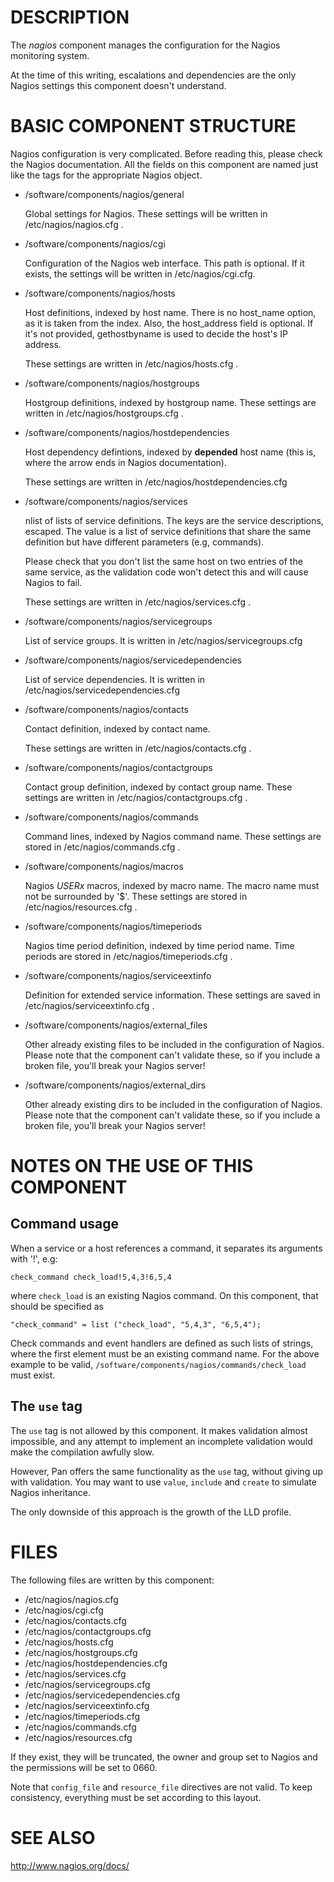 # DESCRIPTION

The _nagios_ component manages the configuration for the Nagios
monitoring system.

At the time of this writing, escalations and dependencies are the only
Nagios settings this component doesn't understand.

# BASIC COMPONENT STRUCTURE

Nagios configuration is very complicated. Before reading this, please
check the Nagios documentation.  All the fields on this component are
named just like the tags for the appropriate Nagios object.

- /software/components/nagios/general

    Global settings for Nagios. These settings will be written in
    /etc/nagios/nagios.cfg .

- /software/components/nagios/cgi

    Configuration of the Nagios web interface. 
    This path is optional. If it exists, the settings will be
    written in /etc/nagios/cgi.cfg. 

- /software/components/nagios/hosts

    Host definitions, indexed by host name. There is no host\_name option,
    as it is taken from the index. Also, the host\_address field is
    optional. If it's not provided, gethostbyname is used to decide the
    host's IP address.

    These settings are written in /etc/nagios/hosts.cfg .

- /software/components/nagios/hostgroups

    Hostgroup definitions, indexed by hostgroup name. These settings are
    written in /etc/nagios/hostgroups.cfg .

- /software/components/nagios/hostdependencies

    Host dependency defintions, indexed by **depended** host name (this is,
    where the arrow ends in Nagios documentation).

    These settings are written in /etc/nagios/hostdependencies.cfg

- /software/components/nagios/services

    nlist of lists of service definitions. The keys are the service
    descriptions, escaped. The value is a list of service definitions that
    share the same definition but have different parameters (e.g,
    commands).

    Please check that you don't list the same host on two entries of the
    same service, as the validation code won't detect this and will cause
    Nagios to fail.

    These settings are written in /etc/nagios/services.cfg .

- /software/components/nagios/servicegroups

    List of service groups. It is written in /etc/nagios/servicegroups.cfg

- /software/components/nagios/servicedependencies

    List of service dependencies. It is written in
    /etc/nagios/servicedependencies.cfg

- /software/components/nagios/contacts

    Contact definition, indexed by contact name.

    These settings are written in /etc/nagios/contacts.cfg .

- /software/components/nagios/contactgroups

    Contact group definition, indexed by contact group name. These
    settings are written in /etc/nagios/contactgroups.cfg .

- /software/components/nagios/commands

    Command lines, indexed by Nagios command name. These settings are
    stored in /etc/nagios/commands.cfg .

- /software/components/nagios/macros

    Nagios $USERx$ macros, indexed by macro name. The macro name must not
    be surrounded by '$'. These settings are stored in
    /etc/nagios/resources.cfg .

- /software/components/nagios/timeperiods

    Nagios time period definition, indexed by time period name. Time
    periods are stored in /etc/nagios/timeperiods.cfg .

- /software/components/nagios/serviceextinfo

    Definition for extended service information. These settings are saved
    in /etc/nagios/serviceextinfo.cfg .

- /software/components/nagios/external\_files

    Other already existing files to be included in the configuration of
    Nagios. Please note that the component can't validate these, so if you
    include a broken file, you'll break your Nagios server!

- /software/components/nagios/external\_dirs

    Other already existing dirs to be included in the configuration of
    Nagios. Please note that the component can't validate these, so if you
    include a broken file, you'll break your Nagios server!

# NOTES ON THE USE OF THIS COMPONENT

## Command usage

When a service or a host references a command, it separates its arguments with '!', e.g:

    check_command check_load!5,4,3!6,5,4

where `check_load` is an existing Nagios command. On this component,
that should be specified as

    "check_command" = list ("check_load", "5,4,3", "6,5,4");

Check commands and event handlers are defined as such lists of
strings, where the first element must be an existing command name. For
the above example to be valid,
`/software/components/nagios/commands/check_load` must exist.

## The `use` tag

The `use` tag is not allowed by this component. It makes validation
almost impossible, and any attempt to implement an incomplete
validation would make the compilation awfully slow.

However, Pan offers the same functionality as the `use` tag, without
giving up with validation. You may want to use `value`, `include`
and `create` to simulate Nagios inheritance.

The only downside of this approach is the growth of the LLD profile.

# FILES

The following files are written by this component:

- /etc/nagios/nagios.cfg
- /etc/nagios/cgi.cfg
- /etc/nagios/contacts.cfg
- /etc/nagios/contactgroups.cfg
- /etc/nagios/hosts.cfg
- /etc/nagios/hostgroups.cfg
- /etc/nagios/hostdependencies.cfg
- /etc/nagios/services.cfg
- /etc/nagios/servicegroups.cfg
- /etc/nagios/servicedependencies.cfg
- /etc/nagios/serviceextinfo.cfg
- /etc/nagios/timeperiods.cfg
- /etc/nagios/commands.cfg
- /etc/nagios/resources.cfg

If they exist, they will be truncated, the owner and group set to
Nagios and the permissions will be set to 0660.

Note that `config_file` and `resource_file` directives are not
valid. To keep consistency, everything must be set according to this
layout.

# SEE ALSO

http://www.nagios.org/docs/
